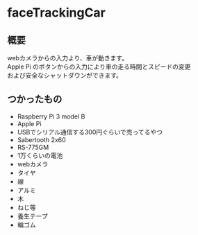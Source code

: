 # faceTrackingCar
## 概要
webカメラからの入力より、車が動きます。  
Apple Pi のボタンからの入力により車の走る時間とスピードの変更  
および安全なシャットダウンができます。
## つかったもの
- Raspberry Pi 3 model B
- Apple Pi
- USBでシリアル通信する300円ぐらいで売ってるやつ
- Sabertooth 2x60
- RS-775GM
- 1万くらいの電池
- webカメラ
- タイヤ
- 線
- アルミ
- 木
- ねじ等
- 養生テープ
- 輪ゴム
